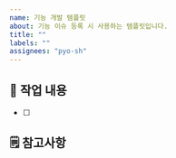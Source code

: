 ```yaml
---
name: 기능 개발 템플릿
about: 기능 이슈 등록 시 사용하는 템플릿입니다.
title: ""
labels: ""
assignees: "pyo-sh"
---
```


<!-- 작업할 내용 -->

## 🔧 작업 내용

- [ ]

<!-- 참고용, 팁, 출처, 스크린샷 -->

## 🗒 참고사항
